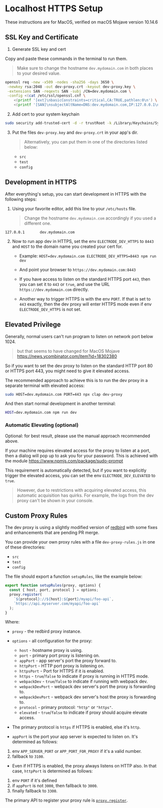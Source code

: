 # Localhost HTTPS Setup

These instructions are for MacOS, verified on macOS Mojave version 10.14.6

## SSL Key and Certificate

1. Generate SSL key and cert

Copy and paste these commands in the terminal to run them.

> Make sure to change the hostname `dev.mydomain.com` in both places to your desired value.

```bash
openssl req -new -x509 -nodes -sha256 -days 3650 \
 -newkey rsa:2048 -out dev-proxy.crt -keyout dev-proxy.key \
 -extensions SAN -reqexts SAN -subj /CN=dev.mydomain.com \
 -config <(cat /etc/ssl/openssl.cnf \
    <(printf '[ext]\nbasicConstraints=critical,CA:TRUE,pathlen:0\n') \
    <(printf '[SAN]\nsubjectAltName=DNS:dev.mydomain.com,IP:127.0.0.1\n'))
```

2. Add cert to your system keychain

```bash
sudo security add-trusted-cert -d -r trustRoot -k /Library/Keychains/System.keychain dev-proxy.crt
```

3.  Put the files `dev-proxy.key` and `dev-proxy.crt` in your app's dir.

    > Alternatively, you can put them in one of the directories listed below:

    - `src`
    - `test`
    - `config`

## Development in HTTPS

After everything's setup, you can start development in HTTPS with the following steps:

1.  Using your favorite editor, add this line to your `/etc/hosts` file.

    > Change the hostname `dev.mydomain.com` accordingly if you used a different one.

```
127.0.0.1       dev.mydomain.com
```

2.  Now to run app dev in HTTPS, set the env `ELECTRODE_DEV_HTTPS` to `8443` and `HOST` to the domain name you created your cert for.

    - Example: `HOST=dev.mydomain.com ELECTRODE_DEV_HTTPS=8443 npm run dev`

    - And point your browser to `https://dev.mydomain.com:8443`

    - If you have access to listen on the standard HTTPS port `443`, then you can set it to `443` or `true`, and use the URL `https://dev.mydomain.com` directly.

    - Another way to trigger HTTPS is with the env `PORT`. If that is set to `443` exactly, then the dev proxy will enter HTTPS mode even if env `ELECTRODE_DEV_HTTPS` is not set.

## Elevated Privilege

Generally, normal users can't run program to listen on network port below 1024.

> but that seems to have changed for MacOS Mojave https://news.ycombinator.com/item?id=18302380

So if you want to set the dev proxy to listen on the standard HTTP port 80 or HTTPS port 443, you might need to give it elevated access.

The recommended approach to achieve this is to run the dev proxy in a separate terminal with elevated access:

```bash
sudo HOST=dev.mydomain.com PORT=443 npx clap dev-proxy
```

And then start normal development in another terminal:

```bash
HOST=dev.mydomain.com npm run dev
```

### Automatic Elevating (optional)

Optional: for best result, please use the manual approach recommended above.

If your machine requires elevated access for the proxy to listen at a port, then a dialog will pop up to ask you for your password. This is achieved with the module https://www.npmjs.com/package/sudo-prompt

This requirement is automatically detected, but if you want to explicitly trigger the elevated access, you can set the env `ELECTRODE_DEV_ELEVATED` to `true`.

> However, due to restrictions with acquiring elevated access, this automatic acquisition has quirks. For example, the logs from the dev proxy can't be shown in your console.

## Custom Proxy Rules

The dev proxy is using a slightly modified version of [redbird] with some fixes and enhancements that are pending PR merge.

You can provide your own proxy rules with a file `dev-proxy-rules.js` in one of these directories:

- `src`
- `test`
- `config`

The file should export a function `setupRules`, like the example below:

```js
export function setupRules(proxy, options) {
  const { host, port, protocol } = options;
  proxy.register(
    `${protocol}://${host}:${port}/myapi/foo-api`,
    `https://api.myserver.com/myapi/foo-api`
  );
}
```

Where:

- `proxy` - the redbird proxy instance.
- `options` - all configuration for the proxy:

  - `host` - hostname proxy is using.
  - `port` - primary port proxy is listening on.
  - `appPort` - app server's port the proxy forward to.
  - `httpPort` - HTTP port proxy is listening on.
  - `httpsPort` - Port for HTTPS if it is enabled.
  - `https` - `true`/`false` to indicate if proxy is running in HTTPS mode.
  - `webpackDev` - `true`/`false` to indicate if running with webpack dev.
  - `webpackDevPort` - webpack dev server's port the proxy is forwarding to.
  - `webpackDevPort` - webpack dev server's host the proxy is forwarding to.
  - `protocol` - primary protocol: `"http"` or `"https"`.
  - `elevated` - `true`/`false` to indicate if proxy should acquire elevate access.

- The primary protocol is `https` if HTTPS is enabled, else it's `http`.

- `appPort` is the port your app server is expected to listen on. It's determined as follows:

1. env `APP_SERVER_PORT` or `APP_PORT_FOR_PROXY` if it's a valid number.
2. fallback to `3100`.

- Even if HTTPS is enabled, the proxy always listens on HTTP also. In that case, `httpPort` is determined as follows:

1. env `PORT` if it's defined
2. if `appPort` is not `3000`, then fallback to `3000`.
3. finally fallback to `3300`.

The primary API to register your proxy rule is [`proxy.register`](https://www.npmjs.com/package/redbird#redbirdregistersrc-target-opts).

[redbird]: https://www.npmjs.com/package/redbird
